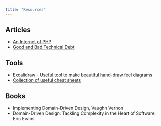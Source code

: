 ```yaml
---
title: "Resources"
---
```

## Articles
- [An Internet of PHP](https://timotijhof.net/posts/2023/an-internet-of-php/)
- [Good and Bad Technical Debt](https://blog.crisp.se/2013/10/11/henrikkniberg/good-and-bad-technical-debt)

## Tools
- [Excalidraw - Useful tool to make beautiful hand-draw feel diagrams](https://excalidraw.com/)
- [Collection of useful cheat sheets](https://nicwortel.nl/cheat-sheets)

## Books
- Implementing Domain-Driven Design, Vaughn Vernon
- Domain-Driven Design: Tackling Complexity in the Heart of Software, Eric Evans